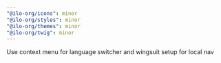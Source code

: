 ```yaml
---
"@ilo-org/icons": minor
"@ilo-org/styles": minor
"@ilo-org/themes": minor
"@ilo-org/twig": minor
---
```


Use context menu for language switcher and wingsuit setup for local nav
